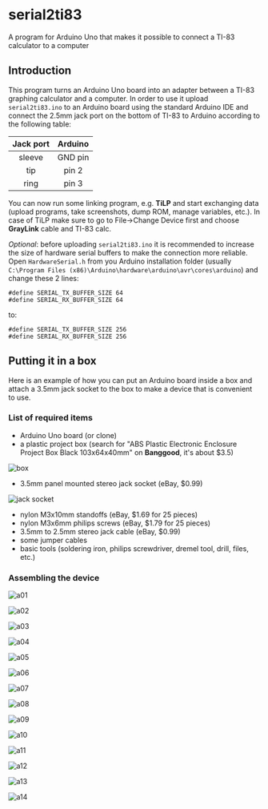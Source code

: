 # serial2ti83
A program for Arduino Uno that makes it possible to connect a TI-83 calculator to a computer

## Introduction
This program turns an Arduino Uno board into an adapter between a TI-83 graphing calculator and a computer. In order to use it upload `serial2ti83.ino` to an Arduino board using the standard Arduino IDE and connect the 2.5mm jack port on the bottom of TI-83 to Arduino according to the following table:

| Jack port     | Arduino       | 
|:-------------:|:-------------:|
| sleeve        | GND pin       |
| tip           | pin 2         |
| ring          | pin 3         | 
   
You can now run some linking program, e.g. **TiLP** and start exchanging data (upload programs, take screenshots, dump ROM, manage variables, etc.). In case of TiLP make sure to go to File->Change Device first and choose **GrayLink** cable and TI-83 calc.

_Optional_: before uploading `serial2ti83.ino` it is recommended to increase the size of hardware serial buffers to make the connection more reliable. Open `HardwareSerial.h` from you Arduino installation folder (usually `C:\Program Files (x86)\Arduino\hardware\arduino\avr\cores\arduino`) and change these 2 lines:

    #define SERIAL_TX_BUFFER_SIZE 64
    #define SERIAL_RX_BUFFER_SIZE 64

to:

    #define SERIAL_TX_BUFFER_SIZE 256
    #define SERIAL_RX_BUFFER_SIZE 256

## Putting it in a box
Here is an example of how you can put an Arduino board inside a box and attach a 3.5mm jack socket to the box to make a device that is convenient to use.

### List of required items
* Arduino Uno board (or clone)
* a plastic project box (search for "ABS Plastic Electronic Enclosure Project Box Black 103x64x40mm" on **Banggood**, it's about $3.5)

![box](images/box.jpg)

* 3.5mm panel mounted stereo jack socket (eBay, $0.99)

![jack socket](images/jack_socket.jpg)

* nylon M3x10mm standoffs (eBay, $1.69 for 25 pieces)
* nylon M3x6mm philips screws (eBay, $1.79 for 25 pieces)
* 3.5mm to 2.5mm stereo jack cable (eBay, $0.99)
* some jumper cables
* basic tools (soldering iron, philips screwdriver, dremel tool, drill, files, etc.)

### Assembling the device

![a01](images/a01.jpg)

![a02](images/a02.jpg)

![a03](images/a03.jpg)

![a04](images/a04.jpg)

![a05](images/a05.jpg)

![a06](images/a06.jpg)

![a07](images/a07.jpg)

![a08](images/a08.jpg)

![a09](images/a09.jpg)

![a10](images/a10.jpg)

![a11](images/a11.jpg)

![a12](images/a12.jpg)

![a13](images/a13.jpg)

![a14](images/a14.jpg)
